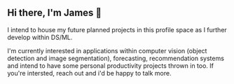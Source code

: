 ## Hi there, I'm James 👋

I intend to house my future planned projects in this profile space as I further develop within DS/ML.

I'm currently interested in applications within computer vision (object detection and image segmentation), forecasting, recommendation systems and intend to have some personal productivity projects thrown in too. If you're intersted, reach out and i'd be happy to talk more.


<!--
**jweb-projects/jweb-projects** is a ✨ _special_ ✨ repository because its `README.md` (this file) appears on your GitHub profile.

Here are some ideas to get you started:

- 🔭 I’m currently working on ...
- 🌱 I’m currently learning ...
- 👯 I’m looking to collaborate on ...
- 🤔 I’m looking for help with ...
- 💬 Ask me about ...
- 📫 How to reach me: ...
- 😄 Pronouns: ...
- ⚡ Fun fact: ...
-->
